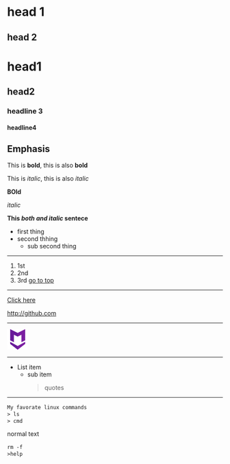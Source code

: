 <a id="top"></a>

# head 1
## head 2

head1
========

head2
---------





### headline 3
#### headline4


## Emphasis

This is **bold**, this is also __bold__

This is *italic*, this is also _italic_


**BOld**

_italic_

**This _both and italic_ sentece**

- first thing
- second thhing
    - sub second thing
    
---

1. 1st
1.  2nd
1.  3rd [go to top](#top)

---



[Click here]( http://microsoft.com) 

<http://github.com>

---
![alt text](https://github.com/adam-p/markdown-here/raw/master/src/common/images/icon48.png "Logo Title Text 1")


---
* List item
    * sub item
        > quotes
        
---


    My favorate linux commands
    > ls
    > cmd
    
            
normal text


    rm -f
    >help         